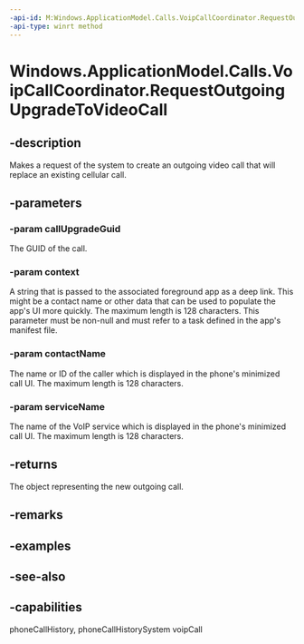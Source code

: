 ```yaml
---
-api-id: M:Windows.ApplicationModel.Calls.VoipCallCoordinator.RequestOutgoingUpgradeToVideoCall(System.Guid,System.String,System.String,System.String)
-api-type: winrt method
---
```


<!-- Method syntax
public Windows.ApplicationModel.Calls.VoipPhoneCall RequestOutgoingUpgradeToVideoCall(System.Guid callUpgradeGuid, System.String context, System.String contactName, System.String serviceName)
-->

# Windows.ApplicationModel.Calls.VoipCallCoordinator.RequestOutgoingUpgradeToVideoCall

## -description
Makes a request of the system to create an outgoing video call that will replace an existing cellular call.

## -parameters
### -param callUpgradeGuid
The GUID of the call.

### -param context
A string that is passed to the associated foreground app as a deep link. This might be a contact name or other data that can be used to populate the app's UI more quickly. The maximum length is 128 characters. This parameter must be non-null and must refer to a task defined in the app's manifest file.

### -param contactName
The name or ID of the caller which is displayed in the phone's minimized call UI. The maximum length is 128 characters.

### -param serviceName
The name of the VoIP service which is displayed in the phone's minimized call UI. The maximum length is 128 characters.

## -returns
The object representing the new outgoing call.

## -remarks

## -examples

## -see-also


## -capabilities
phoneCallHistory, phoneCallHistorySystem
voipCall
